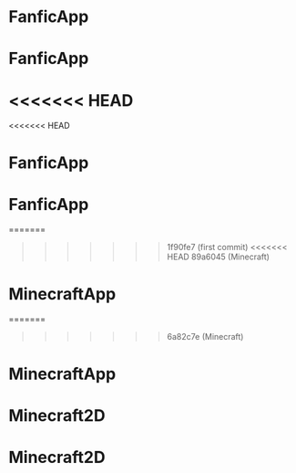 # FanficApp
# FanficApp
<<<<<<< HEAD
=======
<<<<<<< HEAD
# FanficApp
# FanficApp
=======
>>>>>>> 1f90fe7 (first commit)
<<<<<<< HEAD
>>>>>>> 89a6045 (Minecraft)
# MinecraftApp
=======
>>>>>>> 6a82c7e (Minecraft)
# MinecraftApp
# Minecraft2D
# Minecraft2D
